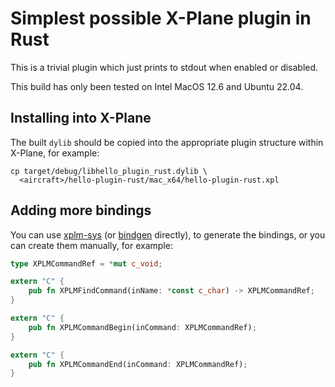
# Simplest possible X-Plane plugin in Rust

This is a trivial plugin which just prints to stdout when
enabled or disabled.

This build has only been tested on Intel MacOS 12.6 and Ubuntu 22.04.

## Installing into X-Plane

The built `dylib` should be copied into the appropriate plugin
structure within X-Plane, for example:
```shell
cp target/debug/libhello_plugin_rust.dylib \ 
  <aircraft>/hello-plugin-rust/mac_x64/hello-plugin-rust.xpl
```

## Adding more bindings

You can use [xplm-sys](https://crates.io/crates/xplm-sys) (or [bindgen](https://rust-lang.github.io/rust-bindgen/) directly), to
generate the bindings, or you can create them manually, for example:

```rust
type XPLMCommandRef = *mut c_void;

extern "C" {
    pub fn XPLMFindCommand(inName: *const c_char) -> XPLMCommandRef;
}

extern "C" {
    pub fn XPLMCommandBegin(inCommand: XPLMCommandRef);
}

extern "C" {
    pub fn XPLMCommandEnd(inCommand: XPLMCommandRef);
}
```